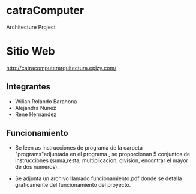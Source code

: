 # catraComputer
Architecture Project

# Sitio Web
http://catracomputerarquitectura.epizy.com/

## Integrantes
- Wilian Rolando Barahona
- Alejandra Nunez
- Rene Hernandez


## Funcionamiento
- Se leen as instrucciones de programa de la carpeta "programs"adjuntada 
en el programa , se proporcionan 5 conjuntos de instrucciones (suma,resta,
multiplicacion, division, encontrar el mayor de dos numeros).

- Se adjunta un archivo llamado funcionamiento.pdf donde se detalla graficamente del funcionamiento del proyecto.


